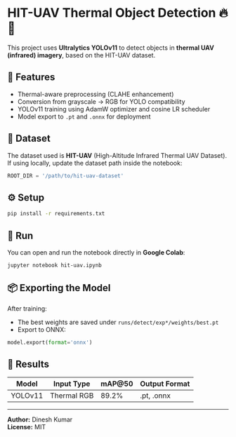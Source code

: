 # HIT-UAV Thermal Object Detection 🔥🚁

This project uses **Ultralytics YOLOv11** to detect objects in **thermal UAV (infrared) imagery**, based on the HIT-UAV dataset.

## 🧩 Features
- Thermal-aware preprocessing (CLAHE enhancement)
- Conversion from grayscale → RGB for YOLO compatibility
- YOLOv11 training using AdamW optimizer and cosine LR scheduler
- Model export to `.pt` and `.onnx` for deployment

## 🧠 Dataset
The dataset used is **HIT-UAV** (High-Altitude Infrared Thermal UAV Dataset).  
If using locally, update the dataset path inside the notebook:
```python
ROOT_DIR = '/path/to/hit-uav-dataset'
```

## ⚙️ Setup
```bash
pip install -r requirements.txt
```

## 🚀 Run
You can open and run the notebook directly in **Google Colab**:
```bash
jupyter notebook hit-uav.ipynb
```

## 📦 Exporting the Model
After training:
- The best weights are saved under `runs/detect/exp*/weights/best.pt`
- Export to ONNX:
```python
model.export(format='onnx')
```

## 📜 Results
| Model | Input Type | mAP@50 | Output Format |
|--------|-------------|--------|----------------|
| YOLOv11 | Thermal RGB | 89.2% | .pt, .onnx |

---

**Author:** Dinesh Kumar  
**License:** MIT
